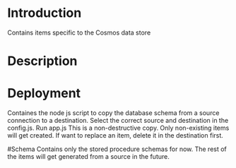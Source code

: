 # Introduction 
Contains items specific to the Cosmos data store

# Description

# Deployment
Containes the node js script to copy the database schema from a source connection to a destination.
Select the correct source and destination in the config.js. 
Run app.js
This is a non-destructive copy. Only non-existing items will get created. If want to replace an item, delete it in the destination first.

#Schema
Contains only the stored procedure schemas for now. The rest of the items will get generated from a source in the future.




